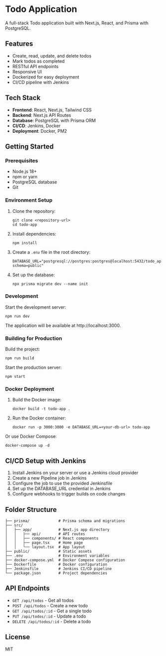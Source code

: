 # Todo Application

A full-stack Todo application built with Next.js, React, and Prisma with PostgreSQL.

## Features

- Create, read, update, and delete todos
- Mark todos as completed
- RESTful API endpoints
- Responsive UI
- Dockerized for easy deployment
- CI/CD pipeline with Jenkins

## Tech Stack

- **Frontend**: React, Next.js, Tailwind CSS
- **Backend**: Next.js API Routes
- **Database**: PostgreSQL with Prisma ORM
- **CI/CD**: Jenkins, Docker
- **Deployment**: Docker, PM2

## Getting Started

### Prerequisites

- Node.js 18+
- npm or yarn
- PostgreSQL database
- Git

### Environment Setup

1. Clone the repository:
   ```
   git clone <repository-url>
   cd todo-app
   ```

2. Install dependencies:
   ```
   npm install
   ```

3. Create a `.env` file in the root directory:
   ```
   DATABASE_URL="postgresql://postgres:postgres@localhost:5432/todo_app?schema=public"
   ```

4. Set up the database:
   ```
   npx prisma migrate dev --name init
   ```

### Development

Start the development server:
```
npm run dev
```

The application will be available at http://localhost:3000.

### Building for Production

Build the project:
```
npm run build
```

Start the production server:
```
npm start
```

### Docker Deployment

1. Build the Docker image:
   ```
   docker build -t todo-app .
   ```

2. Run the Docker container:
   ```
   docker run -p 3000:3000 -e DATABASE_URL=<your-db-url> todo-app
   ```

Or use Docker Compose:
```
docker-compose up -d
```

## CI/CD Setup with Jenkins

1. Install Jenkins on your server or use a Jenkins cloud provider
2. Create a new Pipeline job in Jenkins
3. Configure the job to use the provided Jenkinsfile
4. Set up the DATABASE_URL credential in Jenkins
5. Configure webhooks to trigger builds on code changes

## Folder Structure

```
├── prisma/             # Prisma schema and migrations
├── src/
│   ├── app/            # Next.js app directory
│   │   ├── api/        # API routes
│   │   ├── components/ # React components
│   │   ├── page.tsx    # Home page
│   │   └── layout.tsx  # App layout
├── public/             # Static assets
├── .env                # Environment variables
├── docker-compose.yml  # Docker Compose configuration
├── Dockerfile          # Docker configuration
├── Jenkinsfile         # Jenkins CI/CD pipeline
└── package.json        # Project dependencies
```

## API Endpoints

- `GET /api/todos` - Get all todos
- `POST /api/todos` - Create a new todo
- `GET /api/todos/:id` - Get a single todo
- `PUT /api/todos/:id` - Update a todo
- `DELETE /api/todos/:id` - Delete a todo

## License

MIT
